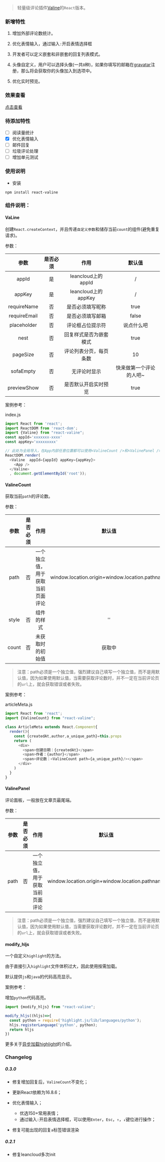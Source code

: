 > 轻量级评论插件[Valine](https://github.com/xCss/Valine)的`React`版本。

### 新增特性

1. 增加外部评论数统计。

2. 优化表情输入，通过输入`:`开启表情选择框

2. 开发者可以定义嵌套和非嵌套的回复列表模式。

3. 头像自定义，用户可以选择头像(一共`8`种)，如果你填写的邮箱在[gravatar](http://gravatar.com)注册，那么将会获取你的头像加入到选项中。

4. 优化实时预览。

### 效果查看

[点击查看](https://stonehank.github.io/react-valine/)


### 待添加特性

- [ ] 阅读量统计
- [x] 优化表情输入
- [ ] 邮件回复
- [ ] 垃圾评论处理
- [ ] 增加单元测试

### 使用说明

* 安装

`npm install react-valine`


### 组件说明：

####  VaLine

创建`React.createContext`，并且传递`自定义参数`和储存当前`count`的组件(避免重复请求)。

参数：

|参数|是否必须|作用|默认值|
|:---:|:---:|:---:|:---:|
|appId|是|leancloud上的appId|/|
|appKey|是|leancloud上的appKey|/|
|requireName|否|是否必须填写昵称|true|
|requireEmail|否|是否必须填写邮箱|false|
|placeholder|否|评论框占位提示符|说点什么吧|
|nest|否|回复样式是否为嵌套模式|true|
|pageSize|否|评论列表分页，每页条数|10|
|sofaEmpty|否|无评论时显示|快来做第一个评论的人吧~|
|previewShow|否|是否默认开启实时预览|true|


案例参考：

index.js
```js
import React from 'react';
import ReactDOM from 'react-dom';
import {Valine} from "react-valine";
const appId='xxxxxxx-xxxx'
const appKey='xxxxxxxxx'

// 此处为全局导入，在App内部任意位置都可以使用<ValineCount />和<ValinePanel />
ReactDOM.render(
  <Valine  appId={appId} appKey={appKey}>
    <App />
  </Valine>
  , document.getElementById('root'));
```

#### ValineCount

获取当前`path`的评论数。

参数：

|参数|是否必须|作用|默认值|
|:---:|:---:|:---:|:---:|
|path|否|一个独立值，用于获取当前页面评论|window.location.origin+window.location.pathname|
|style|否|组件的样式|''|
|count|否|未获取时的初始值|获取中|

> 注意：path必须是一个独立值，强烈建议自己填写一个独立值，而不是用默认值，因为如果使用默认值，当需要获取评论数时，并不一定在当前评论页的`url`上，就会获取错误或者失败。

案例参考：

articleMeta.js
```js
import React from 'react';
import {ValineCount} from "react-valine";

class ArticleMeta extends React.Component{
  render(){
    const {createdAt,author,a_unique_path}=this.props
    return (
      <div>
        <span>创建日期：{createdAt}</span>
        <span>作者：{author}</span>
        <span>评论数：<ValineCount path={a_unique_path}/></span>
      </div>
    )
  }
}
```

#### ValinePanel

评论面板，一般放在文章页最尾端。

参数：

|参数|是否必须|作用|默认值|
|:---:|:---:|:---:|:---:|
|path|否|一个独立值，用于获取当前页面评论|window.location.origin+window.location.pathname|

> 注意：path必须是一个独立值，强烈建议自己填写一个独立值，而不是用默认值，因为如果使用默认值，当需要获取评论数时，并不一定在当前评论页的`url`上，就会获取错误或者失败。

#### modify_hljs

一个自定义`highlight`的方法。

由于直接引入`highlight`文件体积过大，因此使用按需加载。

默认提供`js`和`java`的代码高亮显示。

案例参考：

增加`python`代码高亮。
```js
import {modify_hljs} from "react-valine";

modify_hljs((hljs)=>{
  const python = require('highlight.js/lib/languages/python');
  hljs.registerLanguage('python', python);
  return hljs
})

```

更多关于[异步加载highlight](https://highlightjs.org/usage/)的介绍。


### Changelog

##### 0.3.0

* 修复增加回复后，`ValineCount`不变化；
* 更新React依赖为16.8.6；
* 优化表情输入；

    * 优选150+常用表情；
    * 通过输入`:`开启表情选择框，可以使用`Enter`，`Esc`，`↑`，`↓`键位进行操作；
* 修复可能出现的回复`a`标签错误渲染

##### 0.2.1

* 修复leancloud多次init

